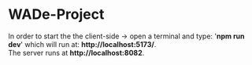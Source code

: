# WADe-Project

In order to start the the client-side -> open a terminal and type: '<b>npm run dev</b>' which will run at: <b>http://localhost:5173/</b>. <br>
The server runs at <b>http://localhost:8082</b>.
